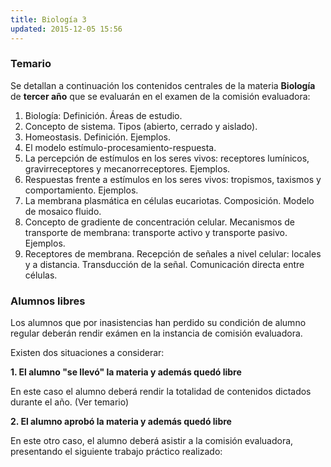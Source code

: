 ```yaml
---
title: Biología 3
updated: 2015-12-05 15:56
---
```


### Temario
Se detallan a continuación los contenidos centrales de la materia **Biología** de **tercer año** que se evaluarán en el examen de la comisión evaluadora: 

1. Biología: Definición. Áreas de estudio.
2. Concepto de sistema. Tipos (abierto, cerrado y aislado).
3. Homeostasis. Definición. Ejemplos. 
4. El modelo estímulo-procesamiento-respuesta. 
5. La percepción de estímulos en los seres vivos: receptores lumínicos, gravirreceptores y mecanorreceptores. Ejemplos. 
5. Respuestas frente a estímulos en los seres vivos: tropismos, taxismos y comportamiento. Ejemplos. 
6. La membrana plasmática en células eucariotas. Composición. Modelo de mosaico fluido.  
7. Concepto de gradiente de concentración celular. Mecanismos de transporte de membrana: transporte activo y transporte pasivo. Ejemplos.
8. Receptores de membrana. Recepción de señales a nivel celular: locales y a distancia. Transducción de la señal. Comunicación directa entre células. 

### Alumnos libres

Los alumnos que por inasistencias han perdido su condición de alumno regular deberán rendir exámen en la instancia de comisión evaluadora. 

Existen dos situaciones a considerar: 

**1. El alumno "se llevó" la materia y además quedó libre**

En este caso el alumno deberá rendir la totalidad de contenidos dictados durante el año. (Ver temario)

**2. El alumno aprobó la materia y además quedó libre**

En este otro caso, el alumno deberá asistir a la comisión evaluadora, presentando el siguiente trabajo práctico realizado: 



 


